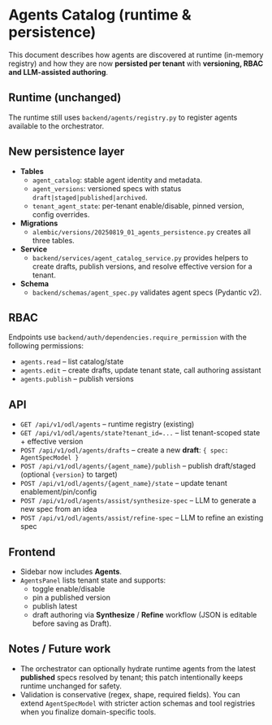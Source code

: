 # Agents Catalog (runtime & persistence)

This document describes how agents are discovered at runtime (in-memory registry) and
how they are now **persisted per tenant** with **versioning, RBAC and LLM-assisted authoring**.

## Runtime (unchanged)
The runtime still uses `backend/agents/registry.py` to register agents available to the orchestrator.

## New persistence layer
- **Tables**
  - `agent_catalog`: stable agent identity and metadata.
  - `agent_versions`: versioned specs with status `draft|staged|published|archived`.
  - `tenant_agent_state`: per-tenant enable/disable, pinned version, config overrides.
- **Migrations**
  - `alembic/versions/20250819_01_agents_persistence.py` creates all three tables.
- **Service**
  - `backend/services/agent_catalog_service.py` provides helpers to create drafts, publish versions,
    and resolve effective version for a tenant.
- **Schema**
  - `backend/schemas/agent_spec.py` validates agent specs (Pydantic v2).

## RBAC
Endpoints use `backend/auth/dependencies.require_permission` with the following permissions:
- `agents.read` – list catalog/state
- `agents.edit` – create drafts, update tenant state, call authoring assistant
- `agents.publish` – publish versions

## API
- `GET /api/v1/odl/agents` – runtime registry (existing)
- `GET /api/v1/odl/agents/state?tenant_id=...` – list tenant-scoped state + effective version
- `POST /api/v1/odl/agents/drafts` – create a new **draft**: `{ spec: AgentSpecModel }`
- `POST /api/v1/odl/agents/{agent_name}/publish` – publish draft/staged (optional `{version}` to target)
- `POST /api/v1/odl/agents/{agent_name}/state` – update tenant enablement/pin/config
- `POST /api/v1/odl/agents/assist/synthesize-spec` – LLM to generate a new spec from an idea
- `POST /api/v1/odl/agents/assist/refine-spec` – LLM to refine an existing spec

## Frontend
- Sidebar now includes **Agents**.
- `AgentsPanel` lists tenant state and supports:
  - toggle enable/disable
  - pin a published version
  - publish latest
  - draft authoring via **Synthesize** / **Refine** workflow (JSON is editable before saving as Draft).

## Notes / Future work
- The orchestrator can optionally hydrate runtime agents from the latest **published** specs resolved by tenant;
  this patch intentionally keeps runtime unchanged for safety.
- Validation is conservative (regex, shape, required fields). You can extend `AgentSpecModel` with stricter
  action schemas and tool registries when you finalize domain-specific tools.

